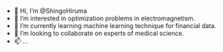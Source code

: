 - 👋 Hi, I’m @ShingoHiruma
- 👀 I’m interested in optimization problems in electromagnetism.
- 🌱 I’m currently learning machine learning technique for financial data.
- 💞️ I’m looking to collaborate on experts of medical science.
- 📫 ...

<!---
ShingoHiruma/ShingoHiruma is a ✨ special ✨ repository because its `README.md` (this file) appears on your GitHub profile.
You can click the Preview link to take a look at your changes.
--->
